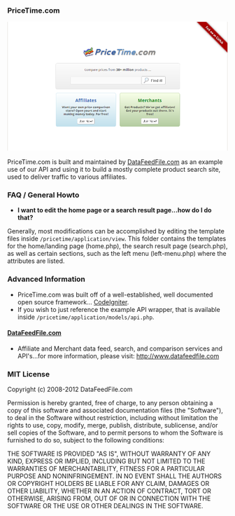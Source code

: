 ### PriceTime.com

<a href="http://pricetime.com" target="_blank"><img src="https://github.com/DataFeedFile-com/PriceTime.com/raw/master/pricetime-ss.png"></a>

PriceTime.com is built and maintained by <a href="http://datafeedfile.com" target="_blank">DataFeedFile.com</a> as an example use of our API and using it to build a mostly complete product search site, used to deliver traffic to various affiliates.

### FAQ / General Howto

- **I want to edit the home page or a search result page...how do I do that?**

Generally, most modifications can be accomplished by editing the template files inside `/pricetime/application/view`. This folder contains the templates for the home/landing page (home.php), the search result page (search.php), as well as certain sections, such as the left menu (left-menu.php) where the attributes are listed.

### Advanced Information

- PriceTime.com was built off of a well-established, well documented open source framework... <a href="http://codeigniter.com/">CodeIgniter</a>.
- If you wish to just reference the example API wrapper, that is available inside `/pricetime/application/models/api.php`.

#### <a href="http://datafeedfile.com" target="_blank">DataFeedFile.com</a>

- Affiliate and Merchant data feed, search, and comparison services and API's...for more information, please visit: <a href="http://www.datafeedfile.com">http://www.datafeedfile.com</a>

### MIT License

Copyright (c) 2008-2012 DataFeedFile.com

Permission is hereby granted, free of charge, to any person obtaining a copy
of this software and associated documentation files (the "Software"), to deal
in the Software without restriction, including without limitation the rights
to use, copy, modify, merge, publish, distribute, sublicense, and/or sell
copies of the Software, and to permit persons to whom the Software is
furnished to do so, subject to the following conditions:

THE SOFTWARE IS PROVIDED "AS IS", WITHOUT WARRANTY OF ANY KIND, EXPRESS OR
IMPLIED, INCLUDING BUT NOT LIMITED TO THE WARRANTIES OF MERCHANTABILITY,
FITNESS FOR A PARTICULAR PURPOSE AND NONINFRINGEMENT. IN NO EVENT SHALL THE
AUTHORS OR COPYRIGHT HOLDERS BE LIABLE FOR ANY CLAIM, DAMAGES OR OTHER
LIABILITY, WHETHER IN AN ACTION OF CONTRACT, TORT OR OTHERWISE, ARISING FROM,
OUT OF OR IN CONNECTION WITH THE SOFTWARE OR THE USE OR OTHER DEALINGS IN THE
SOFTWARE.